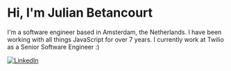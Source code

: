 # Hi, I'm Julian Betancourt

I'm a software engineer based in Amsterdam, the Netherlands. I have been working with all things JavaScript for over 7 years. I currently work at Twilio as a Senior Software Engineer :) 

 [![LinkedIn](https://img.shields.io/badge/LinkedIn-%230077B5.svg?&style=flat-square&logo=linkedin&logoColor=white)](https://linkedin.com/in/julian-betancourt) 



